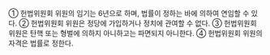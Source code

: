 ① 헌법위원회 위원의 임기는 6년으로 하며, 법률이 정하는 바에 의하여 연임할 수 있다.
② 헌법위원회 위원은 정당에 가입하거나 정치에 관여할 수 없다.
③ 헌법위원회 위원은 탄핵 또는 형벌에 의하지 아니하고는 파면되지 아니한다.
④ 헌법위원회 위원의 자격은 법률로 정한다.
